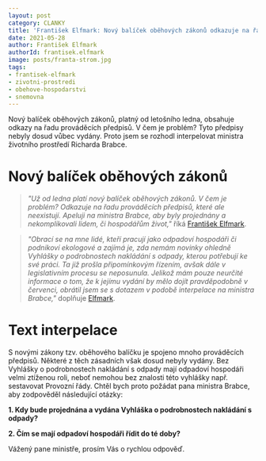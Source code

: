 ```yaml
---
layout: post
category: CLANKY
title: 'František Elfmark: Nový balíček oběhových zákonů odkazuje na řadu prováděcích předpisů, které ale neexistují. Interpeloval jsem ministra Brabce'
date: 2021-05-28
author: František Elfmark
authorId: frantisek.elfmark
image: posts/franta-strom.jpg
tags: 
- frantisek-elfmark
- zivotni-prostredi
- obehove-hospodarstvi
- snemovna
---
```


Nový balíček oběhových zákonů, platný od letošního ledna, obsahuje odkazy na řadu prováděcích předpisů. V čem je problém? Tyto předpisy nebyly dosud vůbec vydány. Proto jsem se rozhodl interpelovat ministra životního prostředí Richarda Brabce.


# Nový balíček oběhových zákonů

> *"Už od ledna platí nový balíček oběhových zákonů. V čem je problém? Odkazuje na řadu prováděcích předpisů, které ale neexistují. Apeluji na ministra Brabce, aby byly projednány a nekomplikovali lidem, či hospodářům život,"* říká [František Elfmark](https://zlinsky.pirati.cz/lide/frantisek-elfmark/).
> 

> *"Obrací se na mne lidé, kteří pracují jako odpadoví hospodáři či podnikoví ekologové a zajímá je, zda nemám novinky ohledně Vyhlášky o podrobnostech nakládání s odpady, kterou potřebují ke své práci. Ta již prošla připomínkovým řízením, avšak dále v legislativním procesu se neposunula. Jelikož mám pouze neurčité informace o tom, že k jejímu vydání by mělo dojít pravděpodobně v červenci, obrátil jsem se s dotazem v podobě interpelace na ministra Brabce,"* doplňuje [Elfmark](https://zlinsky.pirati.cz/lide/frantisek-elfmark/).
> 

# Text interpelace

S novými zákony tzv. oběhového balíčku je spojeno mnoho prováděcích předpisů. Některé z těch zásadních však dosud nebyly vydány. Bez Vyhlášky o podrobnostech nakládání s odpady mají odpadoví hospodáři velmi ztíženou roli, neboť nemohou bez znalosti této vyhlášky např. sestavovat Provozní řády. 
Chtěl bych proto požádat pana ministra Brabce, aby zodpověděl následující otázky:

**1. Kdy bude projednána a vydána Vyhláška o podrobnostech nakládání s odpady?**

**2. Čím se mají odpadoví hospodáři řídit do té doby?**

Vážený pane ministře, prosím Vás o rychlou odpověď. 
